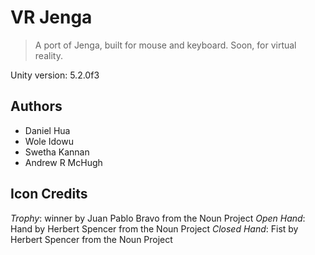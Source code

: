 # VR Jenga
<blockquote>A port of Jenga, built for mouse and keyboard. Soon, for virtual reality.</blockquote>

Unity version: 5.2.0f3

## Authors
- Daniel Hua
- Wole Idowu
- Swetha Kannan
- Andrew R McHugh

## Icon Credits
*Trophy*: winner by Juan Pablo Bravo from the Noun Project
*Open Hand*: Hand by Herbert Spencer from the Noun Project
*Closed Hand*: Fist by Herbert Spencer from the Noun Project